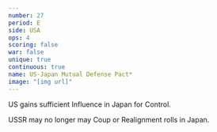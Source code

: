 ```yaml
---
number: 27
period: E
side: USA
ops: 4
scoring: false
war: false
unique: true
continuous: true
name: US-Japan Mutual Defense Pact*
image: "[img url]"
---
```

US gains sufficient Influence in Japan for Control.

USSR may no longer may Coup or Realignment rolls in Japan.
